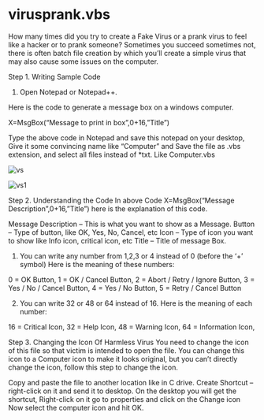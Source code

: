 # virusprank.vbs
How many times did you try to create a Fake Virus or a prank virus to feel like a hacker or to prank someone? Sometimes you succeed sometimes not, there is often batch file creation by which you’ll create a simple virus that may also cause some issues on the computer.

Step 1. Writing Sample Code
1. Open Notepad or Notepad++.

Here is the code to generate a message box on a windows computer.

X=MsgBox(“Message to print in box”,0+16,”Title”)

Type the above code in Notepad and save this notepad on your desktop, Give it some convincing name like “Computer” and Save the file as .vbs  extension, and select all files instead of *txt.  Like Computer.vbs


![vs](https://user-images.githubusercontent.com/67673221/122180917-9552ef00-cea8-11eb-80f5-d6b0a0f0c40b.JPG)



![vs1](https://user-images.githubusercontent.com/67673221/122180961-9f74ed80-cea8-11eb-934f-621d41ecafda.JPG)




Step 2. Understanding the Code
In above Code  X=MsgBox(“Message Description”,0+16,”Title”)  here is the explanation of this code.

Message Description  – This is what you want to show as a Message.
Button – Type of button, like OK, Yes, No, Cancel, etc
 Icon – Type of icon you want to show like Info icon, critical icon, etc
Title – Title of message Box.

1. You can write any number from 1,2,3 or 4 instead of 0 (before the ‘+’ symbol)
Here is the meaning of these numbers:

0 = OK Button,
1 = OK / Cancel Button,
2 = Abort / Retry / Ignore Button,
3 = Yes / No / Cancel Button,
4 = Yes / No Button,
5 = Retry / Cancel Button

2. You can write 32 or 48 or 64 instead of 16.
Here is the meaning of each number:

16 = Critical Icon,
32 = Help Icon,
48 = Warning Icon,
64 = Information Icon,

Step 3. Changing the Icon Of Harmless Virus
You need to change the icon of this file so that victim is intended to open the file. You can change this icon to a Computer icon to make it looks original, but you can’t directly change the icon, follow this step to change the icon.

Copy and paste the file to another location like in C drive.
Create Shortcut – right-click on it and send it to desktop.
On the desktop you will get the shortcut, Right-click on it go to properties and click on the Change icon Now select the computer icon and hit OK.
